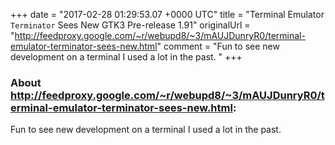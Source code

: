 +++
date = "2017-02-28 01:29:53.07 +0000 UTC"
title = "Terminal Emulator `Terminator` Sees New GTK3 Pre-release 1.91"
originalUrl = "http://feedproxy.google.com/~r/webupd8/~3/mAUJDunryR0/terminal-emulator-terminator-sees-new.html"
comment = "Fun to see new development on a terminal I used a lot in the past. "
+++

### About http://feedproxy.google.com/~r/webupd8/~3/mAUJDunryR0/terminal-emulator-terminator-sees-new.html:

Fun to see new development on a terminal I used a lot in the past. 

